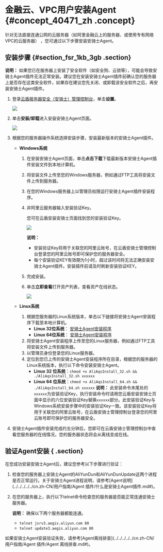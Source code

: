 # 金融云、VPC用户安装Agent {#concept_40471_zh .concept}

针对无法直接连通公网的云服务器（如阿里金融云上的服务器、或使用专有网络VPC的云服务器） ，您可通过以下步骤安装安骑士Agent。

## 安装步骤 {#section_fsr_1kb_3gb .section}

**说明：** 如果您已在服务器上安装了安全软件（如安全狗、云锁等），可能会导致安骑士Agent插件无法正常安装。建议您在安装安骑士Agent插件前确认您的服务器上是否存在这类安全软件，如果存在建议您先关闭、或卸载该安全软件之后，再安装安骑士Agent插件。

1.  登录[云盾服务器安全（安骑士）管理控制台](https://yundun.console.aliyun.com/?p=aqs#/)，单击**设置**。

    ![](http://static-aliyun-doc.oss-cn-hangzhou.aliyuncs.com/assets/img/82028/154873390035654_zh-CN.png)

2.  单击**安装/卸载**进入安装安骑士Agent页面。

    ![](http://static-aliyun-doc.oss-cn-hangzhou.aliyuncs.com/assets/img/82028/154873390035655_zh-CN.png)

3.  根据您的服务器操作系统选择安装步骤，安装最新版本的安骑士Agent插件。
    -   **Windows系统** 
        1.  在安装安骑士Agent页面，单击**点击下载**下载最新版本安骑士Agent插件安装文件到本地计算机。
        2.  将安装文件上传至您的Windows服务器，例如通过FTP工具将安装文件上传到服务器。
        3.  在您的Windows服务器上以管理员权限运行安骑士Agent插件安装程序。
        4.  非阿里云服务器输入安装验证Key。

            您可在云盾安装安骑士页面找到您的安装验证Key。

            ![](http://static-aliyun-doc.oss-cn-hangzhou.aliyuncs.com/assets/img/82028/154873390035656_zh-CN.png)

            **说明：** 

            -   安装验证Key将用于关联您的阿里云账号，在云盾安骑士管理控制台登录您的阿里云账号即可保护您的服务器安全。
            -   每个安装验证KEY有效期为1小时，超过该时间将无法正确安装安骑士Agent插件。安装插件前请及时刷新安装验证KEY。
        5.  完成安装。
        6.  单击**立即查看**打开资产列表，查看资产在线状态。

            ![](http://static-aliyun-doc.oss-cn-hangzhou.aliyuncs.com/assets/img/82028/154873390035658_zh-CN.png)

    -   **Linux系统** 

        1.  根据您服务器的Linux系统版本，单击以下链接将安骑士Agent安装程序下载至本地计算机。
            -   **Linux 32位系统**： [安骑士Agent安装程序](https://aegis.alicdn.com/download/AliAqsInstall_32.sh) 
            -   **Linux 64位系统**： [安骑士Agent安装程序](https://aegis.alicdn.com/download/AliAqsInstall_64.sh) 
        2.  将安骑士Agent安装程序上传至您的Linux服务器，例如通过FTP工具将安装文件上传到服务器。
        3.  以管理员身份登录您的Linux服务器。
        4.  定位到您已上传的安骑士Agent安装程序所在目录，根据您的服务器的Linux系统版本，执行以下命令安装安骑士Agent。
            -   **Linux 32 位系统**：`chmod +x AliAqsInstall_32.sh && ./AliAqsInstall_32.sh xxxxxx` 
            -   **Linux 64 位系统**：`chmod +x AliAqsInstall_64.sh && ./AliAqsInstall_64.sh xxxxxx` 
        **说明：** 此安装命令末尾处的`xxxxxx`为安装验证Key，执行安装命令时请用您云盾安装安骑士页面中显示的六位安装验证Key替换`xxxxxx`部分。此安装验证Key与Windows系统安装步骤中的安装验证Key一致。该安装验证Key将用于关联您的阿里云账号，在云盾安骑士管理控制台登录您的阿里云账号即可保护您的服务器安全。

4.  安骑士Agent插件安装完成约五分钟后，您即可在云盾安骑士管理控制台中查看您服务器的在线情况，您的服务器状态将会从离线变成在线。

## 验证Agent安装 { .section}

在您成功安装安骑士Agent后，建议您参考以下步骤进行验证：

1.  检查您的服务器上安骑士Agent的AliYunDun和AliYunDunUpdate这两个进程是否正常运行。关于安骑士Agent进程说明，请参考[Agent说明](../../../../../cn.zh-CN/用户指南/Agent 插件/什么是安骑士Agent插件.md#)。
2.  在您的服务器上，执行以下telnet命令检查您的服务器是否能正常连通安骑士服务器。

    **说明：** 确保以下两个服务器都能连通。

    -   `telnet jsrv3.aegis.aliyun.com 80` 
    -   `telnet update3.aegis.aliyun.com 80` 

如果安骑士Agent安装验证失败，请参考[Agent离线排查](../../../../../cn.zh-CN/用户指南/Agent 插件/Agent 离线排查.md#)。

